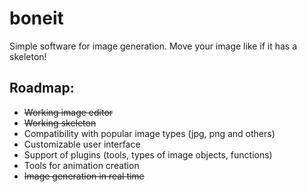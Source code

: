 # boneit
Simple software for image generation. Move your image like if it has a skeleton!
## Roadmap:
* ~~Working image editor~~
* ~~Working skeleton~~
* Compatibility with popular image types (jpg, png and others)
* Customizable user interface
* Support of plugins (tools, types of image objects, functions)
* Tools for animation creation
* ~~Image generation in real time~~

